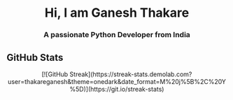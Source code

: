 <h1 align="center"> Hi, I am Ganesh Thakare </h1>
<h3 align="center"> A passionate Python Developer from India</h3>

## GitHub Stats

  

<p align="center"> [![GitHub Streak](https://streak-stats.demolab.com?user=thakareganesh&theme=onedark&date_format=M%20j%5B%2C%20Y%5D)](https://git.io/streak-stats)<br/> </p>





